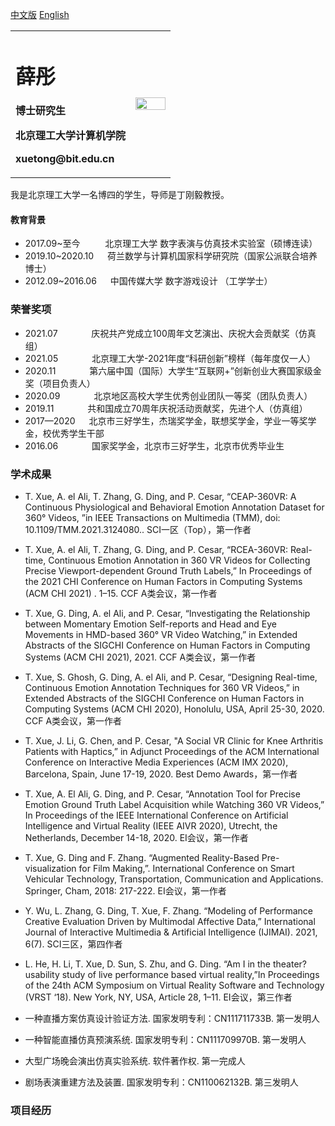 <a href="/index-en.md">中文版</a> [English](index-en.md)

<table border="0">
  <tr>
    <td width="75%">
      <h1>薛彤</h1>
      <p><b>博士研究生</b></p>
      <p><b>北京理工大学计算机学院</b></p>
      <p><b>xuetong@bit.edu.cn</b></p>
    </td>
    <td width="25%">
      <img src="https://user-images.githubusercontent.com/57761094/139632689-298b892e-2684-4b25-91ab-fa626c7d194b.jpg" width="100%">   
    </td>
  </tr>
</table>



我是北京理工大学一名博四的学生，导师是丁刚毅教授。

#### 教育背景
  - 2017.09~至今 &emsp; &emsp;  北京理工大学 数字表演与仿真技术实验室（硕博连读）
  - 2019.10~2020.10 &emsp; 荷兰数学与计算机国家科学研究院（国家公派联合培养博士）
  - 2012.09~2016.06 &emsp; 中国传媒大学 数字游戏设计 （工学学士）


### 荣誉奖项
  - 2021.07 &emsp; &emsp; &emsp;庆祝共产党成立100周年文艺演出、庆祝大会贡献奖（仿真组）
  - 2021.05 &emsp; &emsp; &emsp;北京理工大学-2021年度“科研创新”榜样（每年度仅一人）
  - 2020.11 &emsp; &emsp; &emsp;第六届中国（国际）大学生“互联网+”创新创业大赛国家级金奖（项目负责人）
  - 2020.09 &emsp; &emsp; &emsp;北京地区高校大学生优秀创业团队一等奖（团队负责人）
  - 2019.11 &emsp; &emsp; &emsp;共和国成立70周年庆祝活动贡献奖，先进个人（仿真组）
  - 2017—2020 &emsp; 北京市三好学生，杰瑞奖学金，联想奖学金，学业一等奖学金，校优秀学生干部
  - 2016.06 &emsp; &emsp; &emsp;国家奖学金，北京市三好学生，北京市优秀毕业生


### 学术成果
  - T. Xue, A. el Ali, T. Zhang, G. Ding, and P. Cesar, “CEAP-360VR: A Continuous Physiological and Behavioral Emotion Annotation Dataset for 360° Videos, ”in IEEE Transactions on Multimedia (TMM), doi: 10.1109/TMM.2021.3124080..  SCI一区（Top），第一作者
  
  - T. Xue, A. el Ali, T. Zhang, G. Ding, and P. Cesar, “RCEA-360VR: Real-time, Continuous Emotion Annotation in 360 VR Videos for Collecting Precise Viewport-dependent Ground Truth Labels,” In Proceedings of the 2021 CHI Conference on Human Factors in Computing Systems (ACM CHI 2021) . 1–15.  CCF A类会议，第一作者
  
  - T. Xue, G. Ding, A. el Ali, and P. Cesar, “Investigating the Relationship between Momentary Emotion Self-reports and Head and Eye Movements in HMD-based 360° VR Video Watching,” in Extended Abstracts of the SIGCHI Conference on Human Factors in Computing Systems (ACM CHI 2021), 2021. CCF A类会议，第一作者
  
  - T. Xue, S. Ghosh, G. Ding, A. el Ali, and P. Cesar, “Designing Real-time, Continuous Emotion Annotation Techniques for 360 VR Videos,” in Extended Abstracts of the SIGCHI Conference on Human Factors in Computing Systems (ACM CHI 2020), Honolulu, USA, April 25-30, 2020. CCF A类会议，第一作者
  
  - T. Xue, J. Li, G. Chen, and P. Cesar, "A Social VR Clinic for Knee Arthritis Patients with Haptics,” in Adjunct Proceedings of the ACM International Conference on Interactive Media Experiences (ACM IMX 2020), Barcelona, Spain, June 17-19, 2020.   Best Demo Awards，第一作者
  
  - T. Xue, A. El Ali, G. Ding, and P. Cesar, “Annotation Tool for Precise Emotion Ground Truth Label Acquisition while Watching 360 VR Videos,” In Proceedings of the IEEE International Conference on Artificial Intelligence and Virtual Reality (IEEE AIVR 2020), Utrecht, the Netherlands, December 14-18, 2020. EI会议，第一作者
  
  - T. Xue, G. Ding and F. Zhang. “Augmented Reality-Based Pre-visualization for Film Making,”. International Conference on Smart Vehicular Technology, Transportation, Communication and Applications. Springer, Cham, 2018: 217-222. EI会议，第一作者
  
  - Y. Wu, L. Zhang, G. Ding, T. Xue, F. Zhang. “Modeling of Performance Creative Evaluation Driven by Multimodal Affective Data,” International Journal of Interactive Multimedia & Artificial Intelligence (IJIMAI). 2021, 6(7). SCI三区，第四作者
  
  - L. He, H. Li, T. Xue, D. Sun, S. Zhu, and G. Ding. “Am I in the theater? usability study of live performance based virtual reality,”In Proceedings of the 24th ACM Symposium on Virtual Reality Software and Technology (VRST ‘18). New York, NY, USA, Article 28, 1–11. EI会议，第三作者
  
  - 一种直播方案仿真设计验证方法. 国家发明专利：CN111711733B. 第一发明人
  
  - 一种智能直播仿真预演系统. 国家发明专利：CN111709970B. 第一发明人
  
  - 大型广场晚会演出仿真实验系统. 软件著作权. 第一完成人
  
  - 剧场表演重建方法及装置. 国家发明专利：CN110062132B. 第三发明人


### 项目经历
